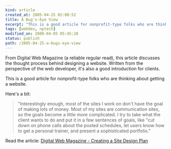 ```yaml
--- 
kind: article
created_at: 2005-04-25 02:08:52
title: A Bug's-Eye View
excerpt: "This is a good article for nonprofit-type folks who are thinking about getting a website."
tags: [webdev, nptech]
modified_on: 2008-04-05 05:45:28
status: publish 
path: /2005-04-25-a-bugs-eye-view
---
```


From Digital Web Magazine (a reliable regular read), this article discusses the thought process behind designing a website. Written from the perspective of the web developer, it's also a good introduction for clients. 

This is a good article for nonprofit-type folks who are thinking about getting a website. 

Here's a bit: 
<blockquote class="large">"Interestingly enough, most of the sites I work on don't have the goal of making lots of money. Most of my sites are communication sites, so the goals become a little more complicated. I try to take what the client wants to do and put it in a few sentences of goals, like "cut down on phone calls about the posted schedules, let users know how to get a personal trainer, and present a sophisticated portfolio."</blockquote>

Read the article: <a href="http://www.digital-web.com/articles/creating_a_site_design_plan/">Digital Web Magazine - Creating a Site Design Plan</a>